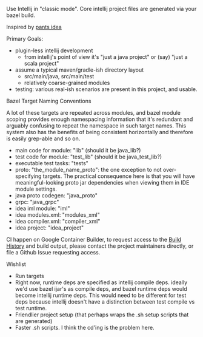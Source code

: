 Use Intellij in "classic mode". Core intellij project files are generated via your bazel build.

Inspired by [pants idea](https://github.com/pantsbuild/pants/blob/d30cca1e0ecb9cc0e1b7e2cd0ff6e7e077e62a52/src/python/pants/backend/project_info/tasks/idea_gen.py)

Primary Goals:
- plugin-less intellij development
  - from intellij's point of view it's "just a java project" or (say) "just a scala project"
- assume a typical maven/gradle-ish directory layout
  - src/main/java, src/main/test
  - relatively coarse-grained modules
- testing: various real-ish scenarios are present in this project, and usable.

Bazel Target Naming Conventions

A lot of these targets are repeated across modules, and bazel module scoping
provides enough namespacing information that it's redundant and arguably
confusing to repeat the namespace in such target names. This system
also has the benefits of being consistent horizontally and therefore
is easily grep-able and so on.

- main code for module: "lib" (should it be java_lib?)
- test code for module: "test_lib" (should it be java_test_lib?)
- executable test tasks: "tests"
- proto: "the_module_name_proto": the one exception to not over-specifying targets. The practical consequence
here is that you will have meaningful-looking proto jar dependencies when viewing them in IDE module settings.
- java proto codegen: "java_proto"
- grpc: "java_grpc"
- idea iml module: "iml"
- idea modules.xml: "modules_xml"
- idea compiler.xml: "compiler_xml"
- idea project: "idea_project"

CI happen on Google Container Builder, to request access to the [Build History](https://console.cloud.google.com/gcr/builds?project=rules-intellij-generate) and build output, please contact the project maintainers directly, or file a Github Issue requesting access.

Wishlist
  - Run targets
  - Right now, runtime deps are specified as intellij compile deps. ideally we'd use
    bazel ijar's as compile deps, and bazel runtime deps would become intellij runtime deps.
    This would need to be different for test deps because intellij doesn't have a distinction
    between test compile vs test runtime.
  - Friendlier project setup (that perhaps wraps the .sh setup scripts that are generated)
  - Faster .sh scripts. I think the cd'ing is the problem here.